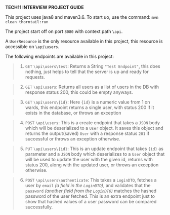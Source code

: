 **TECH11 INTERVIEW PROJECT GUIDE**

This project uses java8 and maven3.6. To start uo, use the command: `mvn clean thorntail:run`

The project start off on port `8080` with context path `\api`.

A `UserResource` is the only resource available in this project, this resource is accessible on `\api\users`. 

The following endpoints are available in this project:

> 1. `GET` `\api\users\test`: Returns a String `"Test Endpoint"`, this does nothing, just helps to tell that the server is up and ready for requests.

> 2. `GET` `\api\users`: Returns all users as a list of users in the DB with response status 200, this could be empty anyways.

> 3. `GET` `\api\users\{id}`: Here `{id}` is a numeric value from 1 on wards, this endpoint returns a single user, with status 200 if it exists in the database, or throws an exception

> 4. `POST` `\api\users`: This is a create endpoint that takes a `JSON` body which will be deserialized to a `User` object. It saves this object and returns the output(saved) `User` with a response status `201` if successful or throws an exception otherwise.

> 5. `PUT` `\api\users\{id}`: This is an update endpoint that takes `{id}` as parameter and a `JSON` body which deserializes to a `User` object that will be used to update the user with the given id, returns with status 200, along with the updated user, or throws an exception otherwise.

> 6. `POST` `\api\users\authenticate`: This takes a `LoginDTO`, fetches a user by `email` _(a field in the `LoginDTO`)_, and validates that the `password` _(another field from the `LoginDTO`)_ matches the hashed password of the user fetched. This is an extra endpoint just to show that hashed values of a user password can be compared successfully.